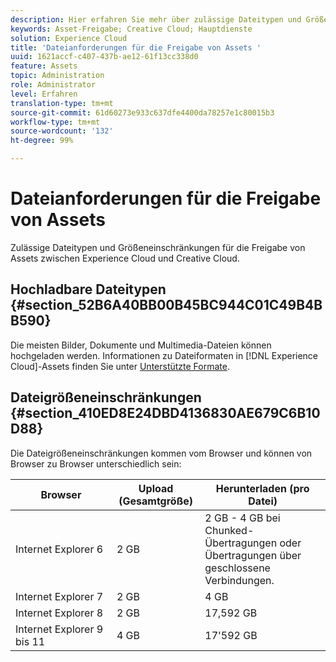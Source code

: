 ```yaml
---
description: Hier erfahren Sie mehr über zulässige Dateitypen und Größeneinschränkungen für die Freigabe von Assets zwischen Adobe Experience Cloud und Creative Cloud.
keywords: Asset-Freigabe; Creative Cloud; Hauptdienste
solution: Experience Cloud
title: 'Dateianforderungen für die Freigabe von Assets '
uuid: 1621accf-c407-437b-ae12-61f13cc338d0
feature: Assets
topic: Administration
role: Administrator
level: Erfahren
translation-type: tm+mt
source-git-commit: 61d60273e933c637dfe4400da78257e1c80015b3
workflow-type: tm+mt
source-wordcount: '132'
ht-degree: 99%

---
```



# Dateianforderungen für die Freigabe von Assets

Zulässige Dateitypen und Größeneinschränkungen für die Freigabe von Assets zwischen Experience Cloud und Creative Cloud.

## Hochladbare Dateitypen {#section_52B6A40BB00B45BC944C01C49B4BB590}

Die meisten Bilder, Dokumente und Multimedia-Dateien können hochgeladen werden. Informationen zu Dateiformaten in [!DNL Experience Cloud]-Assets finden Sie unter [Unterstützte Formate](https://helpx.adobe.com/de/experience-manager/brand-portal/using/brand-portal-supported-formats.html).

## Dateigrößeneinschränkungen {#section_410ED8E24DBD4136830AE679C6B10D88}

Die Dateigrößeneinschränkungen kommen vom Browser und können von Browser zu Browser unterschiedlich sein:

| Browser | Upload (Gesamtgröße) | Herunterladen (pro Datei) |
|--- |--- |--- |
| Internet Explorer 6 | 2 GB | 2 GB - 4 GB bei Chunked-Übertragungen oder Übertragungen über geschlossene Verbindungen. |
| Internet Explorer 7 | 2 GB | 4 GB |
| Internet Explorer 8 | 2 GB | 17,592 GB |
| Internet Explorer 9 bis 11 | 4 GB | 17&#39;592 GB |
